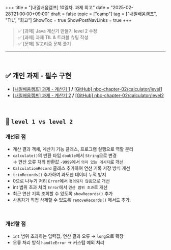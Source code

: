 +++
title = "[내일배움캠프] 10일차. 과제 회고"
date = "2025-02-28T21:00:00+09:00"
draft = false
topic = ["camp"]
tag = ["내일배움캠프", "TIL", "회고"]
ShowToc = true
ShowPostNavLinks = true
+++

>✅ [과제] Java 계산기 만들기 level 2 수정  
>✅ [과제] 과제 TIL & 트러블 슈팅 작성  
>✅ [문제] 알고리즘 문제 풀기  

<hr>
<br>

## ✅ 개인 과제 - 필수 구현
- [[내일배움캠프] 과제 - 계산기 1](https://velog.io/@ezro/camp-task-1) **/** [[GitHub] nbc-chapter-02/calculator/level1](https://github.com/withong/nbc-chapter-02/tree/main/calculator/level1)
- [[내일배움캠프] 과제 - 계산기 2](https://velog.io/@ezro/camp-task-2) **/** [[GitHub] nbc-chapter-02/calculator/level2](https://github.com/withong/nbc-chapter-02/tree/main/calculator/level2)
<br>

## 🫠 `level 1 vs level 2`

### 개선된 점
- 계산 결과 객체, 계산기 기능 클래스, 프로그램 실행으로 역할 분리
- `calculate()`의 반환 타입 `double`에서 `String`으로 변경  
→ 연산 오류 처리 반환값 `-9999`에서 `의미 있는 메시지`로 개선
- `CalculationRecord` 클래스 추가하여 연산 기록 저장 방식 개선
- `trimRecords()` 추가하여 과도한 데이터 누적 방지
- 0으로 나누기 처리 `Error`에서 `정의되지 않음`으로 개선
- int 범위 초과 처리 `Error`에서 `연산 범위 초과`로 개선
- 최근 연산 기록 조회할 수 있도록 `showRecords()` 추가
- 사용자가 직접 삭제할 수 있도록 `removeRecords()` 메서드 추가.
<br>

### 개선할 점
- `int` 범위 초과하는 입력값, 연산 결과 오류 → `long`으로 확장
- 오류 처리 방식 `handleError` → 커스텀 예외 처리
